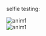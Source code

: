 
selfie testing:


![anim1](https://github.com/eagleEggs/nintendoDSscreenSimulator/blob/master/testing/dsSelfieCameraTesting3.gif?raw=true)<br>
![anim1](https://github.com/eagleEggs/nintendoDSscreenSimulator/blob/master/testing/dsSelfieCameraTesting2.gif?raw=true)
